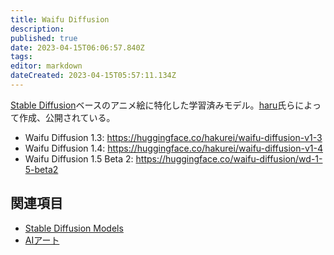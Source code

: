 ```yaml
---
title: Waifu Diffusion
description: 
published: true
date: 2023-04-15T06:06:57.840Z
tags: 
editor: markdown
dateCreated: 2023-04-15T05:57:11.134Z
---
```


[Stable Diffusion](/stable_diffusion)ベースのアニメ絵に特化した学習済みモデル。[haru](https://twitter.com/haruu1367)氏らによって作成、公開されている。

- Waifu Diffusion 1.3: <https://huggingface.co/hakurei/waifu-diffusion-v1-3>
- Waifu Diffusion 1.4: <https://huggingface.co/hakurei/waifu-diffusion-v1-4>
- Waifu Diffusion 1.5 Beta 2: <https://huggingface.co/waifu-diffusion/wd-1-5-beta2>

## 関連項目

- [Stable Diffusion Models](/stable_diffusion_models)
- [AIアート](/aiart)
